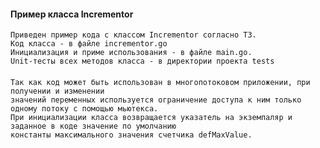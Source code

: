 #### Пример класса Incrementor
    Приведен пример кода с классом Incrementor согласно ТЗ.
    Код класса - в файле incrementor.go
    Инициализация и приме использования - в файле main.go.
    Unit-тесты всех методов класса - в директории проекта tests
####
    Так как код может быть использован в многопотоковом приложении, при получении и изменении
    значений переменных используется ограничение доступа к ним только одному потоку с помощью мьютекса.
    При инициализации класса возвращается указатель на экземпаляр и заданное в коде значение по умолчанию
    константы максимального значения счетчика defMaxValue.      
 